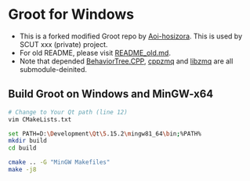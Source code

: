 # Groot for Windows

+ This is a forked modified Groot repo by [Aoi-hosizora](https://github.com/Aoi-hosizora). This is used by SCUT xxx (private) project.
+ For old README, please visit [README_old.md](./README_old.md).
+ Note that depended [BehaviorTree.CPP](https://github.com/BehaviorTree/BehaviorTree.CPP), [cppzmq](https://github.com/zeromq/cppzmq) and [libzmq](https://github.com/zeromq/libzmq) are all submodule-deinited.

## Build Groot on Windows and MinGW-x64

```bash
# Change to Your Qt path (line 12)
vim CMakeLists.txt

set PATH=D:\Development\Qt\5.15.2\mingw81_64\bin;%PATH%
mkdir build
cd build

cmake .. -G "MinGW Makefiles"
make -j8
```
